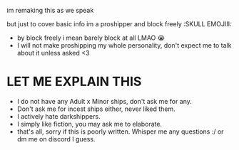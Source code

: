 im remaking this as we speak

but just to cover basic info im a proshipper and block freely :SKULL EMOJIII:
- by block freely i mean barely block at all LMAO 😭
- I will not make proshipping my whole personality, don't expect me to talk about it unless asked <3


# LET ME EXPLAIN THIS
- I do not have any Adult x Minor ships, don't ask me for any.
- Don't ask me for incest ships either, never liked them.
- I actively hate darkshippers.
- I simply like fiction, you may ask me to elaborate.
- that's all, sorry if this is poorly written. Whisper me any questions :/ or dm me on discord I guess.
